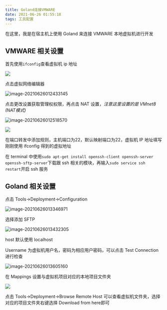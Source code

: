 ```yaml
---
title: Goland连接VMWARE
date: 2021-06-26 01:55:18
tags: 工具配置
---
```


在这里，我是在宿主机上使用 Goland 来连接 VMWARE 本地虚拟机进行开发

## VMWARE 相关设置

首先使用`ifconfig`查看虚拟机 ip 地址

![](Goland连接VMWARE\ifconfig.png)

点击虚拟网络编辑器

![image-20210626012433145](Goland连接VMWARE\vm-1.png)

点击更改设置获取管理权权限，再点击 NAT 设置，*注意这里设置的是 VMnet8 (NAT模式)*

![image-20210626012518570](Goland连接VMWARE\vm-2.png)



![](Goland连接VMWARE\config.png)

在端口转发中添加规则，主机端口为22，默认映射端口为22，虚拟机 IP 地址填写刚刚使用 ifconfig 得到的虚拟地址

在 terminal 中使用`sudo apt-get install openssh-client openssh-server openssh-sftp-server`下载跟 ssh 相关的模块，再输入`sudo service ssh restart`开启 ssh 服务

## Goland 相关设置

点击 Tools->Deployment->Configuration

![image-20210626013346971](Goland连接VMWARE\Goland-config-1.png)

选择添加 SFTP 

![image-20210626013432305](Goland连接VMWARE\Goland-config-2.png)

host 默认使用 localhost

Username 为虚拟机用户名，密码为相应用户密码，可以点击 Test Connection 进行检查

![image-20210626013605160](Goland连接VMWARE\Goland-config-3.png)

在 Mappings 设置与虚拟机项目对应的本地项目文件夹

![](Goland连接VMWARE\goland-config-mapping.png)

点击 Tools->Deployment->Browse Remote Host 可以查看虚拟机文件夹，选择对应的项目文件夹右键选择 Download from here即可

